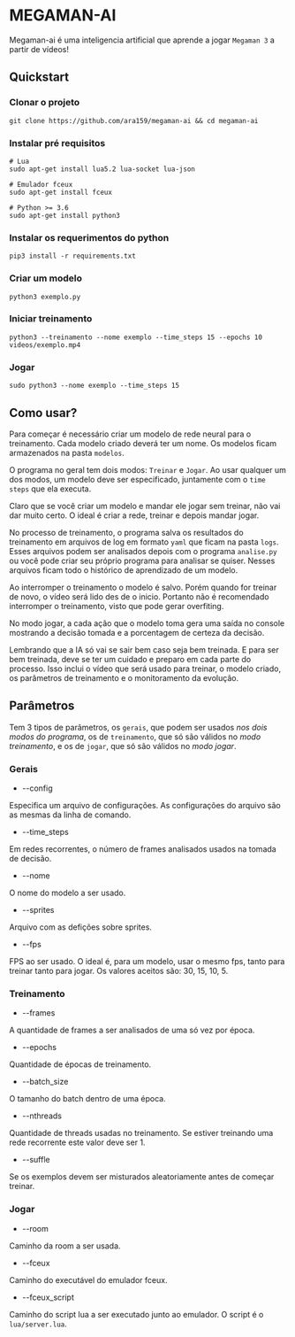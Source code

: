 # MEGAMAN-AI
Megaman-ai é uma inteligencia artificial que aprende a jogar `Megaman 3` a partir de vídeos!

## Quickstart

### Clonar o projeto
```
git clone https://github.com/ara159/megaman-ai && cd megaman-ai
```
### Instalar pré requisitos
```
# Lua
sudo apt-get install lua5.2 lua-socket lua-json 

# Emulador fceux
sudo apt-get install fceux

# Python >= 3.6
sudo apt-get install python3
```
### Instalar os requerimentos do python
```
pip3 install -r requirements.txt
```
### Criar um modelo
```
python3 exemplo.py
```
### Iniciar treinamento
```
python3 --treinamento --nome exemplo --time_steps 15 --epochs 10 videos/exemplo.mp4
```
### Jogar
```
sudo python3 --nome exemplo --time_steps 15
```

## Como usar?
Para começar é necessário criar um modelo de rede neural para o treinamento. Cada modelo criado deverá ter um nome. Os modelos ficam armazenados na pasta `modelos`.

O programa no geral tem dois modos: `Treinar` e `Jogar`. Ao usar qualquer um dos modos, um modelo deve ser especificado, juntamente com o `time steps` que ela executa.

Claro que se você criar um modelo e mandar ele jogar sem treinar, não vai dar muito certo. O ideal é criar a rede, treinar e depois mandar jogar.

No processo de treinamento, o programa salva os resultados do treinamento em arquivos de log em formato `yaml` que ficam na pasta `logs`. Esses arquivos podem ser analisados depois com o programa `analise.py` ou você pode criar seu próprio programa para analisar se quiser. Nesses arquivos ficam todo o histórico de aprendizado de um modelo.

Ao interromper o treinamento o modelo é salvo. Porém quando for treinar de novo, o vídeo será lido des de o inicio. Portanto não é recomendado interromper o treinamento, visto que pode gerar overfiting.

No modo jogar, a cada ação que o modelo toma gera uma saída no console mostrando a decisão tomada e a porcentagem de certeza da decisão.

Lembrando que a IA só vai se sair bem caso seja bem treinada. E para ser bem treinada, deve se ter um cuidado e preparo em cada parte do processo. Isso inclui o vídeo que será usado para treinar, o modelo criado, os parâmetros de treinamento e o monitoramento da evolução.

## Parâmetros
Tem 3 tipos de parâmetros, os `gerais`, que podem ser usados *nos dois modos do programa*, os de `treinamento`, que só são válidos no *modo treinamento*, e os de `jogar`, que só são válidos no *modo jogar*.

### Gerais
* --config <str>
  
Especifica um arquivo de configurações. 
As configurações do arquivo são as mesmas da linha de comando.

* --time_steps <int>
  
Em redes recorrentes, o número de frames analisados usados na tomada de decisão.

* --nome <str>
  
O nome do modelo a ser usado. 

* --sprites <str>
  
Arquivo com as defições sobre sprites.

* --fps <int>
  
FPS ao ser usado. O ideal é, para um modelo, usar o mesmo fps, tanto para treinar tanto para jogar. Os valores aceitos são: 30, 15, 10, 5.

### Treinamento
* --frames

A quantidade de frames a ser analisados de uma só vez por época.

* --epochs <int>
  
Quantidade de épocas de treinamento.

* --batch_size <int>
  
O tamanho do batch dentro de uma época.

* --nthreads <int>
  
Quantidade de threads usadas no treinamento. Se estiver treinando uma rede recorrente este valor deve ser 1.

* --suffle

Se os exemplos devem ser misturados aleatoriamente antes de começar treinar.

### Jogar
* --room <str>
  
Caminho da room a ser usada.
  
* --fceux <str>
  
Caminho do executável do emulador fceux.

* --fceux_script <str>
  
Caminho do script lua a ser executado junto ao emulador. O script é o `lua/server.lua`.
